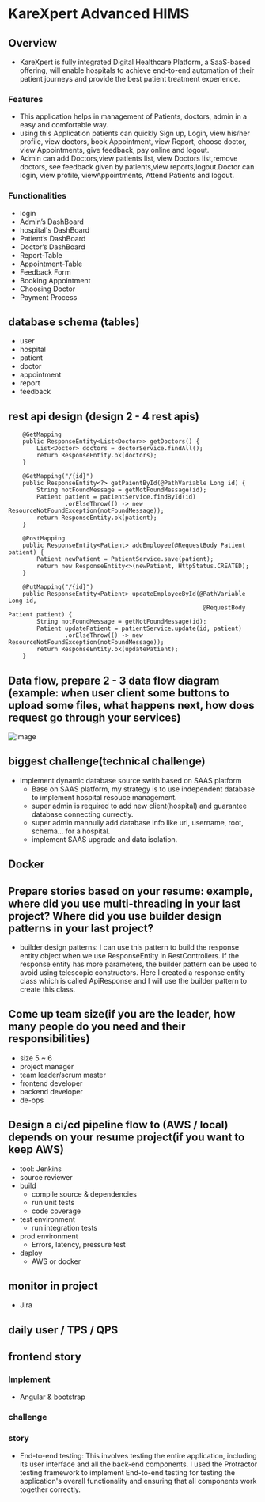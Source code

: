 # KareXpert Advanced HIMS
## Overview
- KareXpert is fully integrated Digital Healthcare Platform, a SaaS-based offering, will enable hospitals to achieve end-to-end automation of their patient journeys and provide the best patient treatment experience.
### Features
- This application helps in management of Patients, doctors, admin in a easy and comfortable way.
- using this Application patients can quickly Sign up, Login, view his/her profile, view doctors, book Appointment, view Report, choose doctor, view Appointments, give feedback, pay online and logout.
- Admin can add Doctors,view patients list, view Doctors list,remove doctors, see feedback given by patients,view reports,logout.Doctor can login, view profile, viewAppointments, Attend Patients and logout.
### Functionalities
- login
- Admin’s DashBoard
- hospital's DashBoard
- Patient’s DashBoard
- Doctor’s DashBoard
- Report-Table
- Appointment-Table
- Feedback Form
- Booking Appointment
- Choosing Doctor
- Payment Process

## database schema (tables)
- user
- hospital
- patient
- doctor
- appointment
- report
- feedback
## rest api design (design 2 - 4 rest apis)
```
    @GetMapping
    public ResponseEntity<List<Doctor>> getDoctors() {
        List<Doctor> doctors = doctorService.findAll();
        return ResponseEntity.ok(doctors);
    }
```
```
    @GetMapping("/{id}")
    public ResponseEntity<?> getPaientById(@PathVariable Long id) {
        String notFoundMessage = getNotFoundMessage(id);
        Patient patient = patientService.findById(id)
                .orElseThrow(() -> new ResourceNotFoundException(notFoundMessage));
        return ResponseEntity.ok(patient);
    }
```
```
    @PostMapping
    public ResponseEntity<Patient> addEmployee(@RequestBody Patient patient) {
        Patient newPatient = PatientService.save(patient);
        return new ResponseEntity<>(newPatient, HttpStatus.CREATED);
    }
```
```
    @PutMapping("/{id}")
    public ResponseEntity<Patient> updateEmployeeById(@PathVariable  Long id,
                                                       @RequestBody Patient patient) {
        String notFoundMessage = getNotFoundMessage(id);
        Patient updatePatient = patientService.update(id, patient)
                .orElseThrow(() -> new ResourceNotFoundException(notFoundMessage));
        return ResponseEntity.ok(updatePatient);
    }
```
## Data flow, prepare 2 - 3 data flow diagram (example: when user client some buttons to upload some files, what happens next, how does request go through your services)
![image](https://github.com/bestHenryJ/antra_projects/assets/130790693/736d8a79-0335-4fac-b5eb-732b960d1b00)
## biggest challenge(technical challenge)
- implement dynamic database source swith based on SAAS platform
  - Base on SAAS platform, my strategy is to use independent database to implement hospital resouce management.
  - super admin is required to add new client(hospital) and guarantee database connecting currectly.
  - super admin mannully add database info like url, username, root, schema... for a hospital.
  - implement SAAS upgrade and data isolation.
## Docker

## Prepare stories based on your resume: example,  where did you use multi-threading in your last project? Where did you use builder design patterns in your last project?
- builder design patterns: I can use this pattern to build the response entity object when we use ResponseEntity in RestControllers. If the response entity has more parameters, the builder pattern can be used to avoid using telescopic constructors. Here I created a response entity class which is called ApiResponse and I will use the builder pattern to create this class.
## Come up team size(if you are the leader, how many people do you need and their responsibilities)
- size 5 ~ 6
- project manager
- team leader/scrum master
- frontend developer
- backend developer
- de-ops
## Design a ci/cd pipeline flow to (AWS / local) depends on your resume project(if you want to keep AWS)
- tool: Jenkins
- source reviewer
- build
  - compile source & dependencies
  - run unit tests
  - code coverage
- test environment
  - run integration tests
- prod environment
  - Errors, latency, pressure test
- deploy
  - AWS or docker
## monitor in project
- Jira
## daily user / TPS / QPS
## frontend story
### Implement
- Angular & bootstrap
### challenge

### story
- End-to-end testing: This involves testing the entire application, including its user interface and all the back-end components. I used the Protractor testing framework to implement End-to-end testing for testing the application's overall functionality and ensuring that all components work together correctly.
